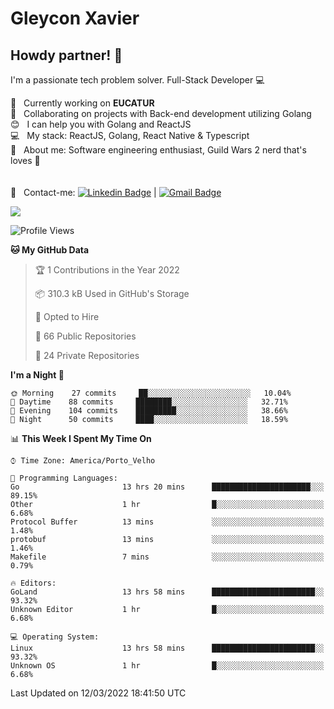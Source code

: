 # Gleycon Xavier

## Howdy partner! 👋

I'm a passionate tech problem solver.
Full-Stack Developer :computer:

 :rocket:  &nbsp; Currently working on **EUCATUR**
 <br/> :purple_heart: &nbsp; Collaborating on projects with Back-end development utilizing Golang
 <br/> :blush: &nbsp; I can help you with Golang and ReactJS
 <br/> :computer: &nbsp; My stack: ReactJS, Golang, React Native & Typescript
 <br/> 💬  &nbsp; About me: Software engineering enthusiast, Guild Wars 2 nerd that's loves :apple:
 <br/>
 <br/>
 <br/> :email: &nbsp; Contact-me: [![Linkedin Badge](https://img.shields.io/badge/-GleyconXavier-blue?style=flat-square&logo=Linkedin&logoColor=white&link=https://www.linkedin.com/in/gleyconxavier/)](https://www.linkedin.com/in/gleyconxavier/) 
| 
[![Gmail Badge](https://img.shields.io/badge/-gleyconxcarlos@gmail.com-c14438?style=flat-square&logo=Gmail&logoColor=white&link=mailto:gleyconxcarlos@gmail.com)](mailto:gleyconxcarlos@gmail.com)

![](https://komarev.com/ghpvc/?username=gleyconxavier)

<!--START_SECTION:waka-->
![Profile Views](http://img.shields.io/badge/Profile%20Views-0-blue)

**🐱 My GitHub Data** 

> 🏆 1 Contributions in the Year 2022
 > 
> 📦 310.3 kB Used in GitHub's Storage 
 > 
> 💼 Opted to Hire
 > 
> 📜 66 Public Repositories 
 > 
> 🔑 24 Private Repositories  
 > 
**I'm a Night 🦉** 

```text
🌞 Morning    27 commits     ██░░░░░░░░░░░░░░░░░░░░░░░   10.04% 
🌆 Daytime    88 commits     ████████░░░░░░░░░░░░░░░░░   32.71% 
🌃 Evening    104 commits    █████████░░░░░░░░░░░░░░░░   38.66% 
🌙 Night      50 commits     ████░░░░░░░░░░░░░░░░░░░░░   18.59%

```


📊 **This Week I Spent My Time On** 

```text
⌚︎ Time Zone: America/Porto_Velho

💬 Programming Languages: 
Go                       13 hrs 20 mins      ██████████████████████░░░   89.15% 
Other                    1 hr                █░░░░░░░░░░░░░░░░░░░░░░░░   6.68% 
Protocol Buffer          13 mins             ░░░░░░░░░░░░░░░░░░░░░░░░░   1.48% 
protobuf                 13 mins             ░░░░░░░░░░░░░░░░░░░░░░░░░   1.46% 
Makefile                 7 mins              ░░░░░░░░░░░░░░░░░░░░░░░░░   0.79%

🔥 Editors: 
GoLand                   13 hrs 58 mins      ███████████████████████░░   93.32% 
Unknown Editor           1 hr                █░░░░░░░░░░░░░░░░░░░░░░░░   6.68%

💻 Operating System: 
Linux                    13 hrs 58 mins      ███████████████████████░░   93.32% 
Unknown OS               1 hr                █░░░░░░░░░░░░░░░░░░░░░░░░   6.68%

```


 Last Updated on 12/03/2022 18:41:50 UTC
<!--END_SECTION:waka-->

